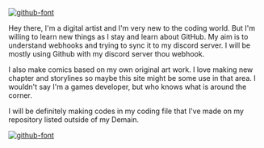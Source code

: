 <a href="https://fontmeme.com/github-font/"><img src="https://fontmeme.com/permalink/210610/9087378e8a65cc38eef7b62c6f0fd714.png" alt="github-font" border="0"></a>

Hey there, I'm a digital artist and I'm very new to the coding world. But I'm willing to learn new things as I stay and learn about GitHub. My aim is to understand webhooks and trying to sync it to my discord server. I will be mostly using Github with my discord server thou webhook.

I also make comics based on my own original art work. I love making new chapter and storylines so maybe this site might be some use in that area. I wouldn't say I'm a games developer, but who knows what is around the corner. 

I will be definitely making codes in my coding file that I've made on my repository listed outside of my
Demain. 

<a href="https://fontmeme.com/github-font/"><img src="https://fontmeme.com/permalink/210610/9100d7a19ed2b485687da574b21cb3fa.png" alt="github-font" border="0"></a>

